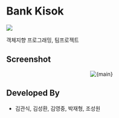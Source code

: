 # Bank Kisok

<img src="https://img.shields.io/badge/Java-FF160B?style=flat&logo=java&logoColor=white"/>

객체지향 프로그래밍, 팀프로젝트

## Screenshot

<div align="center">
    <img src="screenshot/main.png" alt="{main}">
</div>

## Developed By

- 김관식, 김성환, 김영중, 박재형, 조성원
